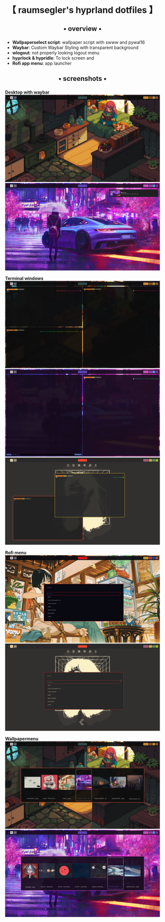 <div align="center">
    <h1>【 raumsegler's hyprland dotfiles 】</h1>
    <h3></h3>
</div>

<div align="center">
    <h2>• overview •</h2>
    <h3></h3>
</div>

  - **Wallpaperselect script**: wallpaper script with swww and pywal16
  - **Waybar**: Custom Waybar Styling with transparent background
  - **wlogout**: not properly looking logout menu 
  - **hyprlock & hypridle**: To lock screen and 
  - **Rofi app menu**: app launcher

<div align="center">
    <h2>• screenshots •</h2>
    <h3></h3>
</div>

**Desktop with waybar**
![image](https://github.com/Raumsegler1/dotfiles/blob/2fb52af18f80427c8d2502174e1cc25f613d5874/screenshots/desktop-waybar.png)
![image](https://github.com/Raumsegler1/dotfiles/blob/2fb52af18f80427c8d2502174e1cc25f613d5874/screenshots/desktop-waybar2.png)

**Terminal windows**
![image](https://github.com/Raumsegler1/dotfiles/blob/2fb52af18f80427c8d2502174e1cc25f613d5874/screenshots/desktop-terminal.png)
![image](https://github.com/Raumsegler1/dotfiles/blob/2fb52af18f80427c8d2502174e1cc25f613d5874/screenshots/desktop-terminal2.png)
![image](https://github.com/Raumsegler1/dotfiles/blob/2fb52af18f80427c8d2502174e1cc25f613d5874/screenshots/desktop-terminal3.png)

**Rofi menu**
![image](https://github.com/Raumsegler1/dotfiles/blob/2fb52af18f80427c8d2502174e1cc25f613d5874/screenshots/desktop-rofi.png)
![image](https://github.com/Raumsegler1/dotfiles/blob/2fb52af18f80427c8d2502174e1cc25f613d5874/screenshots/desktop-rofi2.png)

**Wallpapermenu**
![image](https://github.com/Raumsegler1/dotfiles/blob/2fb52af18f80427c8d2502174e1cc25f613d5874/screenshots/desktop-wallpaper.png)
![image](https://github.com/Raumsegler1/dotfiles/blob/2fb52af18f80427c8d2502174e1cc25f613d5874/screenshots/desktop-wallpaper2.png)
